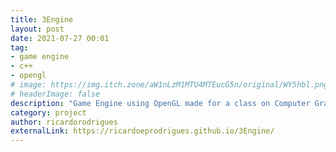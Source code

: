 ```yaml
---
title: 3Engine
layout: post
date: 2021-07-27 00:01
tag: 
- game engine
- c++
- opengl
# image: https://img.itch.zone/aW1nLzM1MTU4MTEucG5n/original/WY5hbl.png
# headerImage: false
description: "Game Engine using OpenGL made for a class on Computer Graphics for Games."
category: project
author: ricardorodrigues
externalLink: https://ricardoeprodrigues.github.io/3Engine/
---
```


